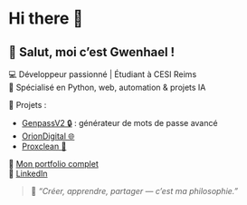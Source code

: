 # Hi there 👋

## 👋 Salut, moi c’est Gwenhael !

💻 Développeur passionné | Étudiant à CESI Reims  
🎯 Spécialisé en Python, web, automation & projets IA

🚀 Projets :
- [GenpassV2 🔒](https://github.com/Gw3nhael51/GenpassV2) : générateur de mots de passe avancé
- [OrionDigital 🌐](https://oriondigital.tech)
- [Proxclean 🧼](https://proxclean.oriondigital.tech)

📎 [Mon portfolio complet](https://myportfolio-by-swennsco.online)  
🔗 [LinkedIn](https://www.linkedin.com/in/gwenhael-le-thiec)

> 🧠 *“Créer, apprendre, partager — c’est ma philosophie.”*
